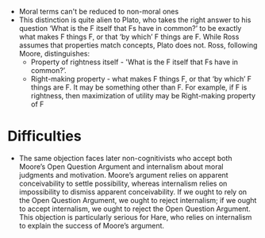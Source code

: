 - Moral terms can't be reduced to non-moral ones
- This distinction is quite alien to Plato, who takes the right answer to his question ‘What is the F itself that Fs have in common?’ to be exactly what makes F things F, or that ‘by which’ F things are F. While Ross assumes that properties match concepts, Plato does not. Ross, following Moore, distinguishes:
    - Property of rightness itself - 'What is the F itself that Fs have in common?’.
    - Right-making property - what makes F things F, or that ‘by which’ F things are F. It may be something other than F. For example, if F is rightness, then maximization of utility may be Right-making property of F









#                  Difficulties

- The same objection faces later non-cognitivists who accept both Moore’s Open Question Argument and internalism about moral judgments and motivation.
Moore’s argument relies on apparent conceivability to settle possibility, whereas internalism relies on impossibility to dismiss apparent conceivability. If we ought to rely on the Open Question Argument, we ought to reject internalism; if we ought to accept internalism, we ought to reject the Open Question Argument. This objection is particularly serious for Hare, who relies on internalism to explain the success of Moore’s argument. 